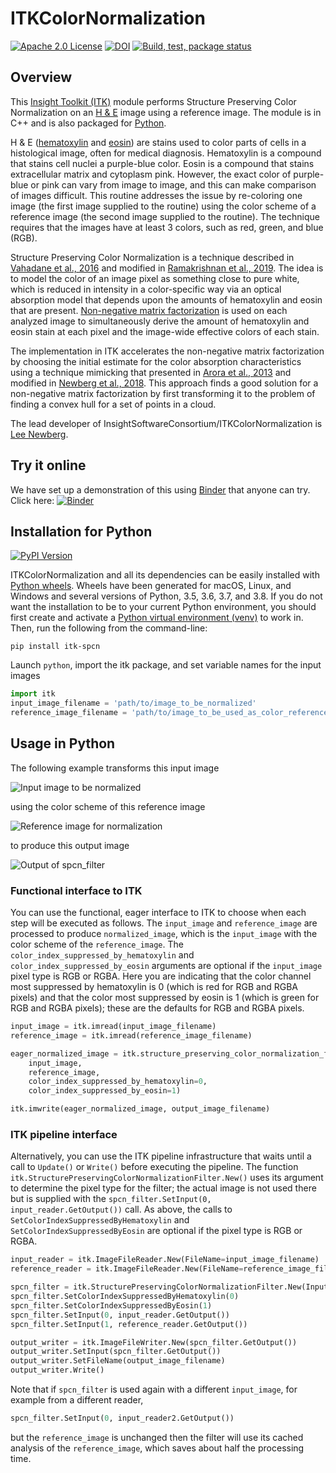 # ITKColorNormalization

[![Apache 2.0 License](https://img.shields.io/badge/License-Apache%202.0-blue.svg)](https://github.com/InsightSoftwareConsortium/ITKColorNormalization/blob/master/LICENSE) [![DOI](https://zenodo.org/badge/263648073.svg)](https://zenodo.org/badge/latestdoi/263648073) [![Build, test, package status](https://github.com/InsightSoftwareConsortium/ITKColorNormalization/workflows/Build,%20test,%20package/badge.svg)](https://github.com/InsightSoftwareConsortium/ITKColorNormalization/actions?query=workflow%3A%22Build%2C+test%2C+package%22)

## Overview

This [Insight Toolkit (ITK)](https://itk.org/) module performs Structure Preserving Color Normalization on an [H & E](https://en.wikipedia.org/wiki/H%26E_stain) image using a reference image.  The module is in C++ and is also packaged for [Python](https://www.python.org/).

H & E ([hematoxylin](https://en.wikipedia.org/wiki/Haematoxylin) and [eosin](https://en.wikipedia.org/wiki/Eosin)) are stains used to color parts of cells in a histological image, often for medical diagnosis.  Hematoxylin is a compound that stains cell nuclei a purple-blue color.  Eosin is a compound that stains extracellular matrix and cytoplasm pink.  However, the exact color of purple-blue or pink can vary from image to image, and this can make comparison of images difficult.  This routine addresses the issue by re-coloring one image (the first image supplied to the routine) using the color scheme of a reference image (the second image supplied to the routine).  The technique requires that the images have at least 3 colors, such as red, green, and blue (RGB).

Structure Preserving Color Normalization is a technique described in [Vahadane et al., 2016](https://doi.org/10.1109/TMI.2016.2529665) and modified in [Ramakrishnan et al., 2019](https://arxiv.org/abs/1901.03088).  The idea is to model the color of an image pixel as something close to pure white, which is reduced in intensity in a color-specific way via an optical absorption model that depends upon the amounts of hematoxylin and eosin that are present.  [Non-negative matrix factorization](https://en.wikipedia.org/wiki/Non-negative_matrix_factorization) is used on each analyzed image to simultaneously derive the amount of hematoxylin and eosin stain at each pixel and the image-wide effective colors of each stain.

The implementation in ITK accelerates the non-negative matrix factorization by choosing the initial estimate for the color absorption characteristics using a technique mimicking that presented in [Arora et al., 2013](http://proceedings.mlr.press/v28/arora13.html) and modified in [Newberg et al., 2018](https://doi.org/10.1371/journal.pone.0193067).  This approach finds a good solution for a non-negative matrix factorization by first transforming it to the problem of finding a convex hull for a set of points in a cloud.

The lead developer of InsightSoftwareConsortium/ITKColorNormalization is [Lee Newberg](https://github.com/Leengit/).

## Try it online

We have set up a demonstration of this using [Binder](www.mybinder.org) that anyone can try.  Click here: [![Binder](https://mybinder.org/badge_logo.svg)](https://mybinder.org/v2/gh/InsightSoftwareConsortium/ITKColorNormalization/master?filepath=examples%2FITKColorNormalization.ipynb)

## Installation for Python

[![PyPI Version](https://img.shields.io/pypi/v/itk-spcn.svg)](https://pypi.python.org/pypi/itk-spcn)

ITKColorNormalization and all its dependencies can be easily installed with [Python wheels](https://blog.kitware.com/itk-is-on-pypi-pip-install-itk-is-here/).  Wheels have been generated for macOS, Linux, and Windows and several versions of Python, 3.5, 3.6, 3.7, and 3.8.  If you do not want the installation to be to your current Python environment, you should first create and activate a [Python virtual environment (venv)](https://docs.python.org/3/tutorial/venv.html) to work in.  Then, run the following from the command-line:

```shell-script
pip install itk-spcn
```

Launch `python`, import the itk package, and set variable names for the input images

```python
import itk
input_image_filename = 'path/to/image_to_be_normalized'
reference_image_filename = 'path/to/image_to_be_used_as_color_reference'
```

## Usage in Python

The following example transforms this input image

![Input image to be normalized](https://data.kitware.com/api/v1/file/57718cc48d777f1ecd8a883f/download)

using the color scheme of this reference image

![Reference image for normalization](https://data.kitware.com/api/v1/file/576ad39b8d777f1ecd6702f2/download)

to produce this output image

![Output of spcn_filter](https://data.kitware.com/api/v1/file/5ed685d89014a6d84e9bc6f0/download)

### Functional interface to ITK

You can use the functional, eager interface to ITK to choose when each step will be executed as follows.  The `input_image` and `reference_image` are processed to produce `normalized_image`, which is the `input_image` with the color scheme of the `reference_image`.  The `color_index_suppressed_by_hematoxylin` and `color_index_suppressed_by_eosin` arguments are optional if the `input_image` pixel type is RGB or RGBA.  Here you are indicating that the color channel most suppressed by hematoxylin is 0 (which is red for RGB and RGBA pixels) and that the color most suppressed by eosin is 1 (which is green for RGB and RGBA pixels)\; these are the defaults for RGB and RGBA pixels.

```python
input_image = itk.imread(input_image_filename)
reference_image = itk.imread(reference_image_filename)

eager_normalized_image = itk.structure_preserving_color_normalization_filter(
    input_image,
    reference_image,
    color_index_suppressed_by_hematoxylin=0,
    color_index_suppressed_by_eosin=1)

itk.imwrite(eager_normalized_image, output_image_filename)
```

### ITK pipeline interface

Alternatively, you can use the ITK pipeline infrastructure that waits until a call to `Update()` or `Write()` before executing the pipeline.  The function `itk.StructurePreservingColorNormalizationFilter.New()` uses its argument to determine the pixel type for the filter\; the actual image is not used there but is supplied with the `spcn_filter.SetInput(0, input_reader.GetOutput())` call.  As above, the calls to `SetColorIndexSuppressedByHematoxylin` and `SetColorIndexSuppressedByEosin` are optional if the pixel type is RGB or RGBA.

```python
input_reader = itk.ImageFileReader.New(FileName=input_image_filename)
reference_reader = itk.ImageFileReader.New(FileName=reference_image_filename)

spcn_filter = itk.StructurePreservingColorNormalizationFilter.New(Input=input_reader.GetOutput())
spcn_filter.SetColorIndexSuppressedByHematoxylin(0)
spcn_filter.SetColorIndexSuppressedByEosin(1)
spcn_filter.SetInput(0, input_reader.GetOutput())
spcn_filter.SetInput(1, reference_reader.GetOutput())

output_writer = itk.ImageFileWriter.New(spcn_filter.GetOutput())
output_writer.SetInput(spcn_filter.GetOutput())
output_writer.SetFileName(output_image_filename)
output_writer.Write()
```

Note that if `spcn_filter` is used again with a different `input_image`, for example from a different reader,

```python
spcn_filter.SetInput(0, input_reader2.GetOutput())
```

but the `reference_image` is unchanged then the filter will use its cached analysis of the `reference_image`, which saves about half the processing time.
